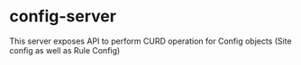 # config-server
This server exposes API to perform CURD operation for Config objects (Site config as well as Rule Config)
